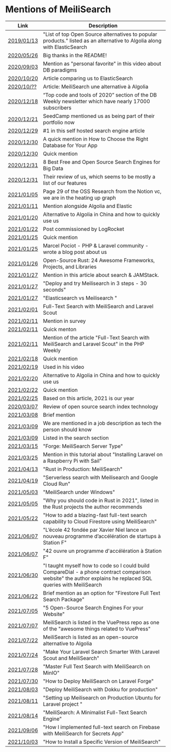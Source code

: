 # Mentions of MeiliSearch

|Link  |  Description|
|--|--|
[2019/01/13](https://github.com/spacejam/sled) |"List of top Open Source alternatives to popular products." listed as an alternative to Algolia along with ElasticSearch|
[2020/05/26](https://dev.to/fayaz/top-open-source-alternatives-to-popular-products-stop-paying-16jn) |Big thanks in the README!|
[2020/09/03](https://www.youtube.com/watch?v=W2Z7fbCLSTw&t=45s) | Mention as "personal favorite" in this video about DB paradigms|
[2020/10/20](https://spinscale.de/posts/2020-10-20-search-engines-and-libraries-overview.html)| Article comparing us to ElasticSearch||
[2020/10/??](https://www.weblogin.fr/blog/120-meilisearch-une-alternative-a-algolia) |Article: MeiliSearch une alternative à Algolia|
[2020/12/18](https://dbweekly.com/issues/335) |“Top code and tools of 2020” section of the DB Weekly newsletter which have nearly 17000 subscribers|
[2020/12/21](https://seedcamp.com/seedcamp-2020-year-in-review/) |SeedCamp mentioned us as being part of their portfolio now|
[2020/12/29](https://geekflare.com/self-hosted-search-engine-software/ )|#1 in this self hosted search engine article|
[2020/12/30](https://medium.com/better-programming/how-to-choose-the-right-database-for-your-app-c9b29ae0b8ae) |A quick mention in How to Choose the Right Database for Your App|
[2020/12/30](https://betterprogramming.pub/how-to-choose-the-right-database-for-your-app-c9b29ae0b8ae) |Quick mention|
[2020/12/31](https://www.linuxlinks.com/searchengines/) |8 Best Free and Open Source Search Engines for Big Data|
[2020/12/31](https://www.linuxlinks.com/meilisearch-fast-open-source-search-engine/) |Their review of us, which seems to be mostly a list of our features|
[2021/01/05](https://notion.vc/wp-content/uploads/2021/01/2020_11_22_Open-source_Notion_EXT.pdf) |Page 29 of the OSS Research from the Notion vc, we are in the heating up graph|
[2021/01/11](https://blog.min.io/object_storage_for_kyc/) |Mention alongside Algolia and Elastic|
[2021/01/20](https://www.21cloudbox.com/blog/solutions/algolia-alternatives-in-china.html) |Alternative to Algolia in China and how to quickly use us|
[2021/01/22](https://blog.logrocket.com/meilisearch-a-definitive-guide/) |Post commissioned by LogRocket|
[2021/01/25](https://jolicode.com/blog/elasticsearch-the-right-way-in-symfony) |Quick mention|
[2021/01/25](https://pociot.dev/35-blazing-fast-search-with-meilisearch-and-laravel-forge) |Marcel Pociot - PHP & Laravel community -  wrote a blog post about us|
[2021/01/26](https://serokell.io/blog/open-source-rust) |Open-Source Rust: 24 Awesome Frameworks, Projects, and Libraries|
[2021/01/27](https://bejamas.io/blog/jamstack-search/) |Mention in this article about search & JAMStack.|
[2021/01/27](https://dev.to/rphilogene/deploy-and-try-meilisearch-in-3-steps-30-seconds-lg7) |"Deploy and try Meilisearch in 3 steps - 30 seconds"|
[2021/01/27](https://dev.to/adithyasrinivasan/elasticsearch-vs-meilisearch-3235) |"Elasticsearch vs Meilisearch "|
[2021/02/01](https://tighten.co/blog/full-text-search-with-meilisearch-and-scout/) |Full-Text Search with MeiliSearch and Laravel Scout|
[2021/02/11](https://twitter.com/DataCouncilAI/status/1359905254205247491) |Mention in survey|
[2021/02/11](https://searchcloudcomputing.techtarget.com/opinion/The-Elasticsearch-sideshow-and-why-Algolia-is-the-better-bet) |Quick menton|
[2021/02/11](https://mailchi.mp/32fd8a616b7a/phpweekly-april-27th-1596876)| Mention of the article "Full-Text Search with MeiliSearch and Laravel Scout" in the PHP Weekly|
[2021/02/18](https://medium.com/at-the-front-line/developers-d%C3%A9veloppeurs-desarrolladors-35c2839df960) |Quick mention|
[2021/02/19](https://www.youtube.com/watch?v=z0hx99BByYw) |Used in his video|
[2021/02/20](https://www.21cloudbox.com/blog/solutions/algolia-alternatives-in-china.html) |Alternative to Algolia in China and how to quickly use us|
[2021/02/22](https://blog.hyper63.com/contributing-to-hyper63-part-1/) |Quick mention|
[2021/02/25](https://sifted.eu/articles/european-saas-startups-2021/) |Based on this article, 2021 is our year|
[2020/03/07](https://lincolnwebs.com/2021/03/07/search-products/) | Review of open source search index technology|
[2021/03/08](https://openeveryone.substack.com/p/open-product-recipe )|Brief mention|
[2021/03/09](https://tr.indeed.com/viewjob?t=Devops+Engineer&c=Talentra&l=%C4%B0stanbul&jk=f52ed9be958cc088&rtk=1f0cr8cagstbh800&from=rss) |We are mentioned in a job description as tech the person should know|
[2021/03/09](https://headlesscommerce.org/categories/search) |Listed in the search section|
[2021/03/15](https://blog.laravel.com/forge-meilisearch-server-type) | "Forge: MeiliSearch Server Type"
[2021/03/25](https://dev.to/raspberrytyler/installing-laravel-sail-on-a-raspberry-pi-4hck) | Mention in this tutorial about "Installing Laravel on a Raspberry Pi with Sail"
[2021/04/13](https://serokell.io/blog/rust-in-production-meilisearch) | "Rust in Production: MeiliSearch"
[2021/04/19](https://blog.simonireilly.com/posts/serverless-search) | "Serverless search with Meilisearch and Google Cloud Run"
[2021/05/03](http://www.skrejci.com/2021/05/meilisearch-under-windows/) | "MeiliSearch under Windows"
[2021/05/05](https://www.heapstack.sh/why-you-should-code-in-rust-in-2021) | "Why you should code in Rust in 2021", listed in the Rust projects the author recommends
[2021/05/22](https://hashnode.com/post/how-to-add-a-blazing-fast-full-text-search-capability-to-cloud-firestore-using-meilisearch-introduction-15-ckoz64twc07ppdss1hk3mfeh6) | "How to add a blazing-fast full-text search capability to Cloud Firestore using MeiliSearch"
[2021/06/07](https://www.universfreebox.com/article/488519/lecole-42-fondee-par-xavier-niel-lance-un-nouveau-programme-dacceleration-de-startups-a-station-f) | "L’école 42 fondée par Xavier Niel lance un nouveau programme d’accélération de startups à Station F"
[2021/06/07](https://www.lemondeinformatique.fr/actualites/lire-42-ouvre-un-programme-d-acceleration-a-station-f-83181.html) | "42 ouvre un programme d'accélération à Station F"
[2021/06/30](https://dev.to/adrianvincent/i-taught-myself-how-to-code-so-i-could-build-comparedial-a-phone-contract-comparison-website-13me) | "I taught myself how to code so I could build CompareDial - a phone contract comparison website" the author explains he replaced SQL queries with MeiliSearch
[2021/06/22](https://dev.to/jdgamble555/firestore-full-text-search-package-1ea7) | Brief mention as an option for "Firestore Full Text Search Package"
[2021/07/05](https://vishnuch.tech/5-open-source-search-engines-for-your-website) | "5 Open-Source Search Engines For your Website"
[2021/07/07](https://github.com/vuepress/awesome-vuepress) | MeiliSearch is listed in the VuePress repo as one of the "awesome things related to VuePress"
[2021/07/22](https://www.btw.so/open-source-alternatives/meilisearch) | MeiliSearch is listed as an open-source alternative to Algolia |
[2021/07/24](https://postsrc.com/posts/make-your-laravel-search-smarter-with-laravel-scout-and-meilisearch) | "Make Your Laravel Search Smarter With Laravel Scout and MeiliSearch"|
[2021/07/28](https://blog.min.io/master-full-text-search-with-meilisearch-on-minio/) | "Master Full Text Search with MeiliSearch on MinIO" |
[2021/07/30](https://postsrc.com/posts/how-to-deploy-meilisearch-on-laravel-forge) | "How to Deploy MeiliSearch on Laravel Forge" |
[2021/08/03](https://okhlopkov.com/deploy-meilisearch-with-dokku-for-production/) | "Deploy MeiliSearch with Dokku for production" |
[2021/08/11](https://postsrc.com/posts/setting-up-meilisearch-on-production-ubuntu-for-laravel-project) | "Setting up Meilisearch on Production Ubuntu for Laravel project " |
[2021/08/14](https://tech.marksblogg.com/meilisearch-full-text-search.html) | "MeiliSearch: A Minimalist Full-Text Search Engine" |
[2021/09/06](https://medium.com/@stevapps256/how-i-implemented-full-text-search-on-firebase-with-meilisearch-for-secrets-app-6b853484c999) | "How I implemented full-text search on Firebase with MeiliSearch for Secrets App" |
[2021/10/03](https://medium.com/@biarosenbaum/how-to-install-a-specific-version-of-meilisearch-2552bee8c351) | "How to Install a Specific Version of MeiliSearch" |
